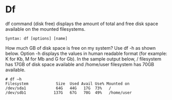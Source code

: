 # Df

df command (disk free) displays the amount of total and free disk space available on the mounted filesystems.
```
Syntax: df [options] [name]
```

How much GB of disk space is free on my system?
Use df -h as shown below. Option -h displays the values in human readable format (for example: K for Kb, M for Mb and G for Gb). In the sample output below, / filesystem has 17GB of disk space available and /home/user filesystem has 70GB available.
```
# df –h
Filesystem            Size  Used Avail Use% Mounted on
/dev/sda1             64G   44G   17G  73%   /
/dev/sdb1            137G   67G   70G  49%   /home/user
```